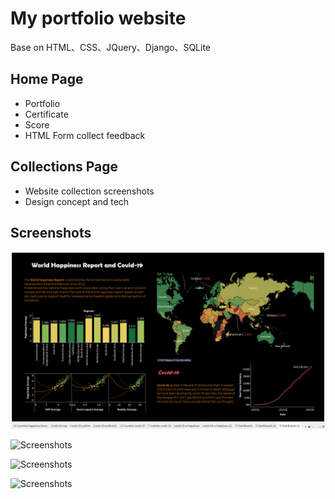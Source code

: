 # My portfolio website
Base on HTML、CSS、JQuery、Django、SQLite

## Home Page
- Portfolio
- Certificate
- Score
- HTML Form collect feedback
## Collections Page
- Website collection screenshots
- Design concept and tech

## Screenshots
![Screenshots](WHR/WHR_Covid19.png)

![Screenshots](Resume/mysite/collection/static/collection/img/blog5.png)

![Screenshots](Resume/mysite/collection/static/collection/img/blog6.png)

![Screenshots](Resume/mysite/collection/static/collection/img/blog8.png)
